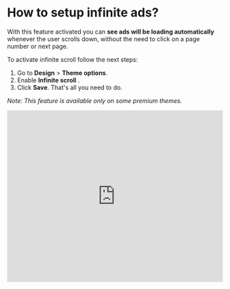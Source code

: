 # How to setup infinite ads?

 With this feature activated you can  **see ads will be loading automatically**  whenever the user scrolls down, without the need to click on a page number or next page.


To activate infinite scroll  follow the next steps:

1.  Go to  **Design**  >  **Theme options**.
2.  Enable  **Infinite scroll** .
3.  Click  **Save**.
That's all you need to do.

*Note: This feature is available only on some premium themes.*


 
<iframe width="100%" height="400px" src="https://www.youtube.com/embed/-xIYo-HlHDU" title="Yclas video" frameborder="0" allow="accelerometer; autoplay; clipboard-write; encrypted-media; gyroscope; picture-in-picture" allowfullscreen></iframe>
 
